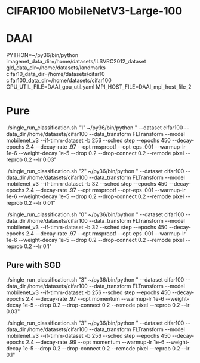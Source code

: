 # CIFAR100  MobileNetV3-Large-100


# DAAI
PYTHON=~/py36/bin/python
imagenet_data_dir=/home/datasets/ILSVRC2012_dataset
gld_data_dir=/home/datasets/landmarks
cifar10_data_dir=/home/datasets/cifar10
cifar100_data_dir=/home/datasets/cifar100
GPU_UTIL_FILE=DAAI_gpu_util.yaml
MPI_HOST_FILE=DAAI_mpi_host_file_2



# Pure
./single_run_classification.sh "1"  ~/py36/bin/python " --dataset cifar100 --data_dir /home/datasets/cifar100 --data_transform FLTransform --model mobilenet_v3 --if-timm-dataset -b 256 --sched step --epochs 450 --decay-epochs 2.4 --decay-rate .97 --opt rmsproptf --opt-eps .001 --warmup-lr 1e-6 --weight-decay 1e-5 --drop 0.2 --drop-connect 0.2 --remode pixel --reprob 0.2 --lr 0.03"

./single_run_classification.sh "2"  ~/py36/bin/python " --dataset cifar100 --data_dir /home/datasets/cifar100 --data_transform FLTransform --model mobilenet_v3 --if-timm-dataset -b 32 --sched step --epochs 450 --decay-epochs 2.4 --decay-rate .97 --opt rmsproptf --opt-eps .001 --warmup-lr 1e-6 --weight-decay 1e-5 --drop 0.2 --drop-connect 0.2 --remode pixel --reprob 0.2 --lr 0.01"

./single_run_classification.sh "0"  ~/py36/bin/python " --dataset cifar100 --data_dir /home/datasets/cifar100 --data_transform FLTransform --model mobilenet_v3 --if-timm-dataset -b 32 --sched step --epochs 450 --decay-epochs 2.4 --decay-rate .97 --opt rmsproptf --opt-eps .001 --warmup-lr 1e-6 --weight-decay 1e-5 --drop 0.2 --drop-connect 0.2 --remode pixel --reprob 0.2 --lr 0.1"


## Pure with SGD
./single_run_classification.sh "3"  ~/py36/bin/python " --dataset cifar100 --data_dir /home/datasets/cifar100 --data_transform FLTransform --model mobilenet_v3 --if-timm-dataset -b 256 --sched step --epochs 450 --decay-epochs 2.4 --decay-rate .97 --opt momentum --warmup-lr 1e-6 --weight-decay 1e-5 --drop 0.2 --drop-connect 0.2 --remode pixel --reprob 0.2 --lr 0.03"

./single_run_classification.sh "3"  ~/py36/bin/python " --dataset cifar100 --data_dir /home/datasets/cifar100 --data_transform FLTransform --model mobilenet_v3 --if-timm-dataset -b 256 --sched step --epochs 450 --decay-epochs 2.4 --decay-rate .99 --opt momentum --warmup-lr 1e-6 --weight-decay 1e-5 --drop 0.2 --drop-connect 0.2 --remode pixel --reprob 0.2 --lr 0.1"












